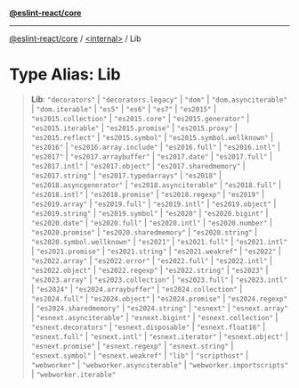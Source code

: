 [**@eslint-react/core**](../../README.md)

***

[@eslint-react/core](../../README.md) / [\<internal\>](../README.md) / Lib

# Type Alias: Lib

> **Lib**: `"decorators"` \| `"decorators.legacy"` \| `"dom"` \| `"dom.asynciterable"` \| `"dom.iterable"` \| `"es5"` \| `"es6"` \| `"es7"` \| `"es2015"` \| `"es2015.collection"` \| `"es2015.core"` \| `"es2015.generator"` \| `"es2015.iterable"` \| `"es2015.promise"` \| `"es2015.proxy"` \| `"es2015.reflect"` \| `"es2015.symbol"` \| `"es2015.symbol.wellknown"` \| `"es2016"` \| `"es2016.array.include"` \| `"es2016.full"` \| `"es2016.intl"` \| `"es2017"` \| `"es2017.arraybuffer"` \| `"es2017.date"` \| `"es2017.full"` \| `"es2017.intl"` \| `"es2017.object"` \| `"es2017.sharedmemory"` \| `"es2017.string"` \| `"es2017.typedarrays"` \| `"es2018"` \| `"es2018.asyncgenerator"` \| `"es2018.asynciterable"` \| `"es2018.full"` \| `"es2018.intl"` \| `"es2018.promise"` \| `"es2018.regexp"` \| `"es2019"` \| `"es2019.array"` \| `"es2019.full"` \| `"es2019.intl"` \| `"es2019.object"` \| `"es2019.string"` \| `"es2019.symbol"` \| `"es2020"` \| `"es2020.bigint"` \| `"es2020.date"` \| `"es2020.full"` \| `"es2020.intl"` \| `"es2020.number"` \| `"es2020.promise"` \| `"es2020.sharedmemory"` \| `"es2020.string"` \| `"es2020.symbol.wellknown"` \| `"es2021"` \| `"es2021.full"` \| `"es2021.intl"` \| `"es2021.promise"` \| `"es2021.string"` \| `"es2021.weakref"` \| `"es2022"` \| `"es2022.array"` \| `"es2022.error"` \| `"es2022.full"` \| `"es2022.intl"` \| `"es2022.object"` \| `"es2022.regexp"` \| `"es2022.string"` \| `"es2023"` \| `"es2023.array"` \| `"es2023.collection"` \| `"es2023.full"` \| `"es2023.intl"` \| `"es2024"` \| `"es2024.arraybuffer"` \| `"es2024.collection"` \| `"es2024.full"` \| `"es2024.object"` \| `"es2024.promise"` \| `"es2024.regexp"` \| `"es2024.sharedmemory"` \| `"es2024.string"` \| `"esnext"` \| `"esnext.array"` \| `"esnext.asynciterable"` \| `"esnext.bigint"` \| `"esnext.collection"` \| `"esnext.decorators"` \| `"esnext.disposable"` \| `"esnext.float16"` \| `"esnext.full"` \| `"esnext.intl"` \| `"esnext.iterator"` \| `"esnext.object"` \| `"esnext.promise"` \| `"esnext.regexp"` \| `"esnext.string"` \| `"esnext.symbol"` \| `"esnext.weakref"` \| `"lib"` \| `"scripthost"` \| `"webworker"` \| `"webworker.asynciterable"` \| `"webworker.importscripts"` \| `"webworker.iterable"`
